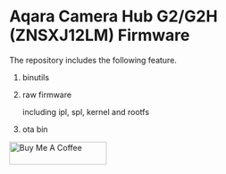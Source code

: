 # Aqara Camera Hub G2/G2H (ZNSXJ12LM) Firmware

The repository includes the following feature.

1. binutils

2. raw firmware

    including ipl, spl, kernel and rootfs

3. ota bin


<a href="https://www.buymeacoffee.com/niceboygithub" target="_blank"><img src="https://cdn.buymeacoffee.com/buttons/default-orange.png" alt="Buy Me A Coffee" height="41" width="174"></a>